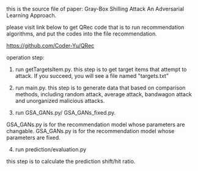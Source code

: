this is the source file of paper: Gray-Box Shilling Attack An Adversarial Learning Approach. 


please visit link below to get QRec code that is to run recommendation algorithms, and put the codes into the file recommendation. 


https://github.com/Coder-Yu/QRec


operation step:
1. run getTargetsItem.py.
this step is to get target items that attempt to attack. If you succeed, you will see a file named "targets.txt"


2. run main.py.
this step is to generate data that based on comparison methods, including random attack, average attack, bandwagon attack and unorganized malicious attacks.


3. run GSA_GANs.py/ GSA_GANs_fixed.py.


GSA_GANs.py is for the recommendation model whose parameters are changable.
GSA_GANs.py is for the recommendation model whose parameters are fixed.


4. run prediction/evaluation.py


this step is to calculate the prediction shift/hit ratio.
